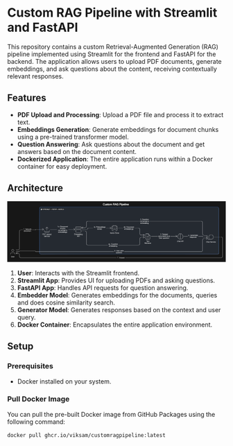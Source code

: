 # Custom RAG Pipeline with Streamlit and FastAPI

This repository contains a custom Retrieval-Augmented Generation (RAG) pipeline implemented using Streamlit for the frontend and FastAPI for the backend. The application allows users to upload PDF documents, generate embeddings, and ask questions about the content, receiving contextually relevant responses.

## Features

- **PDF Upload and Processing**: Upload a PDF file and process it to extract text.
- **Embeddings Generation**: Generate embeddings for document chunks using a pre-trained transformer model.
- **Question Answering**: Ask questions about the document and get answers based on the document content.
- **Dockerized Application**: The entire application runs within a Docker container for easy deployment.

## Architecture

![Architecture Diagram](Architecture_Diagram.png)  <!-- Add the path to your architecture diagram here -->

1. **User**: Interacts with the Streamlit frontend.
2. **Streamlit App**: Provides UI for uploading PDFs and asking questions.
3. **FastAPI App**: Handles API requests for question answering.
4. **Embedder Model**: Generates embeddings for the documents, queries and does cosine similarity search.
5. **Generator Model**: Generates responses based on the context and user query.
6. **Docker Container**: Encapsulates the entire application environment.

## Setup

### Prerequisites

- Docker installed on your system.

### Pull Docker Image

You can pull the pre-built Docker image from GitHub Packages using the following command:

```bash
docker pull ghcr.io/viksam/customragpipeline:latest
